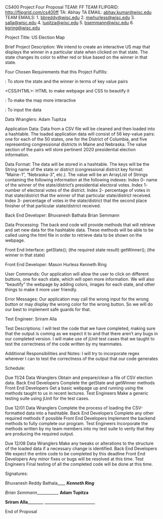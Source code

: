 CS400 Project Four Proposal
TEAM: FF TEAM FLIPGRID: http://flipgrid.com/cs400ff
TA: Abhay TA EMAIL: abhay.kumar@wisc.edu
TEAM EMAILS: 1. bbreddy@wisc.edu 2. mwhurless@wisc.edu 3. salla@wisc.edu 4. tupitza@wisc.edu 5. bsemmann@wisc.edu 6. kgring@wisc.edu  



Project Title: US Election Map

Brief Project Description:
  We intend to create an interactive US map that displays the winner in a particular state when clicked on that state. The state changes its color to either red or blue based on the winner in that state.

Four Chosen Requirements that this Project Fulfills:

<Hashtable>: To store the state and the winner in terms of key value pairs

<CSS/HTML>: HTML to make webpage and CSS to beautify it

<Javascript>: To make the map more interactive

<CSV File>: To input the data



Data Wranglers: Adam Tupitza  

Application Data:
Data from a CSV file will be cleaned and then loaded into a hashtable. The loaded application data will consist of 56 key-value pairs: one for each of the 50 states, one for the District of Columbia, and five representing congressional districts in Maine and Nebraska. The value section of the pairs will store pertinent 2020 presidential election information.

Data Format:
The data will be stored in a hashtable. The keys will be the String name of the state or district (congressional district key format: “Maine-1”, “Nebraska-3”, etc.). The value will be an ArrayList of Strings containing the following information at the following indexes: Index 0- name of the winner of the state/district’s presidential electoral votes. Index 1- number of electoral votes of the district. Index 2- percentage of votes in that state/district that the winner of that particular state/district received. Index 3- percentage of votes in the state/district that the second place finisher of that particular state/district received.



Back End Developer: Bhuvanesh Bathala Brian Semmann 

Data Processing:
The back end code will provide methods that will retrieve and set new data for the hashtable data. These methods will be able to be called using the html file in order to retrieve data to be shown on the webpage.

Front End Interface:
<define the Java interface by listing the specific method signatures that exposes this functionality to the front end of your application>
getState(); (the required state result)
getWinner(); (the winner in that state)


Front End Developer: Mason Hurless Kenneth Ring 

User Commands:
Our application will allow the user to click on different buttons, one for each state, which will open more information. We will also “beautify” the webpage by adding colors, images for each state, and other things to make it more user friendly.

Error Messages:
Our application may call the wrong input for the wrong button or may display the wrong color for the wrong button. So we will do our best to implement safe guards for that.



Test Engineer: Sriram Alla  

Test Descriptions:
I will test the code that we have completed, making sure that the output is coming as we expect it to and that there aren’t any bugs in our completed version. I will make use of jUnit test cases that we taught to test the correctness of the code written by my teammates.



Additional Responsibilities and Notes:
I will try to incorporate regex wherever I can to test the correctness of the output that our code generates


Schedule:

Due 11/24
Data Wranglers
Obtain and prepare/clean a file of CSV election data.
Back End Developers
Complete the getState and getWinner methods
Front End Developers
Get a basic webpage up and running using the methods taught to us in recent lectures.
Test Engineers
Make a generic testing suite using jUnit for the test cases.


Due 12/01
Data Wranglers
Complete the process of loading the CSV-formatted data into a hashtable.
Back End Developers
Complete any other required methods if possible
Front End Developers
Implement the backend methods to fully complete our program.
Test Engineers
Incorporate the methods written by my team members into my test suite to verity that they are producing the required output. 



Due 12/08
Data Wranglers
Make any tweaks or alterations to the structure of the loaded data if a necessary change is identified.
Back End Developers
We expect the entire code to be completed by this deadline
Front End Developers
Any minor fixes or bugs will be resolved at this time.
Test Engineers
Final testing of all the completed code will be done at this time.

Signatures:

Bhuvanesh Reddy Bathala____               ___Kenneth Ring___

_Brian Semmann____________             ____Adam Tupitza____

____Sriram Alla____________             __________________________


End of Proposal


